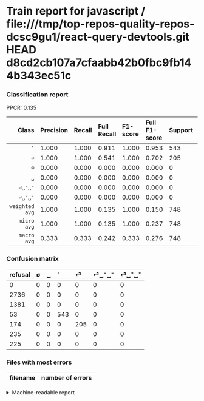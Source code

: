 # Train report for javascript / file:///tmp/top-repos-quality-repos-dcsc9gu1/react-query-devtools.git HEAD d8cd2cb107a7cfaabb42b0fbc9fb144b343ec51c

### Classification report

PPCR: 0.135

| Class | Precision | Recall | Full Recall | F1-score | Full F1-score | Support | Full Support | PPCR |
|------:|:----------|:-------|:------------|:---------|:---------|:--------|:-------------|:-----|
| `'` | 1.000| 1.000| 0.911| 1.000| 0.953| 543| 596| 0.911 |
| `⏎` | 1.000| 1.000| 0.541| 1.000| 0.702| 205| 379| 0.541 |
| `∅` | 0.000| 0.000| 0.000| 0.000| 0.000| 0| 2736| 0.000 |
| `␣` | 0.000| 0.000| 0.000| 0.000| 0.000| 0| 1381| 0.000 |
| `⏎␣⁻␣⁻` | 0.000| 0.000| 0.000| 0.000| 0.000| 0| 235| 0.000 |
| `⏎␣⁺␣⁺` | 0.000| 0.000| 0.000| 0.000| 0.000| 0| 225| 0.000 |
| `weighted avg` | 1.000| 1.000| 0.135| 1.000| 0.150| 748| 5552| 0.135 |
| `micro avg` | 1.000| 1.000| 0.135| 1.000| 0.237| 748| 5552| 0.135 |
| `macro avg` | 0.333| 0.333| 0.242| 0.333| 0.276| 748| 5552| 0.135 |

### Confusion matrix

|refusal|  ∅| ␣| '| ⏎| ⏎␣⁻␣⁻| ⏎␣⁺␣⁺| 
|:---|:---|:---|:---|:---|:---|:---|
|0 |0 |0 |0 |0 |0 |0 |
|2736 |0 |0 |0 |0 |0 |0 |
|1381 |0 |0 |0 |0 |0 |0 |
|53 |0 |0 |543 |0 |0 |0 |
|174 |0 |0 |0 |205 |0 |0 |
|235 |0 |0 |0 |0 |0 |0 |
|225 |0 |0 |0 |0 |0 |0 |

### Files with most errors

| filename | number of errors|
|:----:|:-----|

<details>
    <summary>Machine-readable report</summary>
```json
{
  "cl_report": {"\u0027": {"f1-score": 1.0, "precision": 1.0, "recall": 1.0, "support": 543}, "macro avg": {"f1-score": 0.3333333333333333, "precision": 0.3333333333333333, "recall": 0.3333333333333333, "support": 748}, "micro avg": {"f1-score": 1.0, "precision": 1.0, "recall": 1.0, "support": 748}, "weighted avg": {"f1-score": 1.0, "precision": 1.0, "recall": 1.0, "support": 748}, "\u2205": {"f1-score": 0.0, "precision": 0.0, "recall": 0.0, "support": 0}, "\u23ce": {"f1-score": 1.0, "precision": 1.0, "recall": 1.0, "support": 205}, "\u23ce\u2423\u207a\u2423\u207a": {"f1-score": 0.0, "precision": 0.0, "recall": 0.0, "support": 0}, "\u23ce\u2423\u207b\u2423\u207b": {"f1-score": 0.0, "precision": 0.0, "recall": 0.0, "support": 0}, "\u2423": {"f1-score": 0.0, "precision": 0.0, "recall": 0.0, "support": 0}},
  "cl_report_full": {"\u0027": {"f1-score": 0.9534679543459175, "precision": 1.0, "recall": 0.9110738255033557, "support": 596}, "macro avg": {"f1-score": 0.27592045814441085, "precision": 0.3333333333333333, "recall": 0.2419951538547809, "support": 5552}, "micro avg": {"f1-score": 0.23746031746031748, "precision": 1.0, "recall": 0.13472622478386168, "support": 5552}, "weighted avg": {"f1-score": 0.1502783983993974, "precision": 0.17561239193083575, "recall": 0.13472622478386168, "support": 5552}, "\u2205": {"f1-score": 0.0, "precision": 0.0, "recall": 0.0, "support": 2736}, "\u23ce": {"f1-score": 0.7020547945205479, "precision": 1.0, "recall": 0.5408970976253298, "support": 379}, "\u23ce\u2423\u207a\u2423\u207a": {"f1-score": 0.0, "precision": 0.0, "recall": 0.0, "support": 225}, "\u23ce\u2423\u207b\u2423\u207b": {"f1-score": 0.0, "precision": 0.0, "recall": 0.0, "support": 235}, "\u2423": {"f1-score": 0.0, "precision": 0.0, "recall": 0.0, "support": 1381}},
  "ppcr": 0.13472622478386168
}
```
</details>
